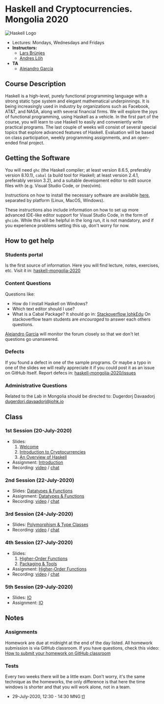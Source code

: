 # Haskell and Cryptocurrencies. Mongolia 2020

![Haskell Logo](https://upload.wikimedia.org/wikipedia/commons/1/1c/Haskell-Logo.svg)

- Lectures: Mondays, Wednesdays and Fridays
- **Instructors:**
  - [Lars Brünjes](https://iohk.io/en/team/lars-brunjes)
  - [Andres Löh](http://www.well-typed.com/people/andres/)
- **TA**
  - [Alejandro García](https://iohk.io/en/team/alejandro-garcia)

## Course Description

Haskell is a high-level, purely functional programming language with a
strong static type system and elegant mathematical underpinnings. It is
being increasingly used in industry by organizations such as Facebook,
AT\&T, and NASA, along with several financial firms. We will explore the
joys of functional programming, using Haskell as a vehicle. In the first
part of the course, you will learn to use Haskell to easily and
conveniently write practical programs. The last couple of weeks will
consist of several special topics that explore advanced features of
Haskell. Evaluation will be based on class participation, weekly
programming assignments, and an open-ended final project.

## Getting the Software

You will need `ghc` (the Haskell compiler; at least version 8.6.5, preferably
version 8.10.1), `cabal` (a build tool for Haskell; at least version 2.4.1,
preferably version 3.2), and a suitable development editor to edit source files
with (e.g. Visual Studio Code, or (neo)vim).

Instructions on how to install the necessary software are available [here](https://github.com/zfoh/haskell-simple-install/blob/master/README.md),
separated by platform (Linux, MacOS, Windows).

These instructions also include information on how to set up more advanced IDE-like
editor support for Visual Studio Code, in the form of `ghcide`. While this will be
helpful in the long run, it is not mandatory, and if you experience problems setting
this up, don't worry for now.

## How to get help

### Students portal

Is the first source of information. Here you will find
lecture, notes, exercises, etc.
Visit it in: [haskell-mongolia-2020](https://github.com/iohkedu/haskell-mongolia-2020)

### Content Questions

Questions like:

- How do I install Haskell on Windows?
- Which text editor should I use?
- What is a Cabal Package?
  It should go in: [Stackoverflow IohkEdu](https://stackoverflow.com/c/iohkedu/questions)
  On stackoverflow team students are _encouraged_ to answer each others questions.

[Alejandro Garcia](alejandro.garcia@iohk.io) will monitor the forum closely
so that we don't let questions go unanswered.

### Defects

If you found a defect in one of the sample programs.
Or maybe a typo in one of the slides we will really appreciate it
if you could post it as an issue on GitHub Itself.
Report defecs in: [haskell-mongolia-2020/issues](https://github.com/iohkedu/haskell-mongolia-2020/issues)

### Administrative Questions

Related to the Lab in Mongolia should be directed to:
Dugerdorj Davaadorj <dugerdorj.davaadorj@iohk.io>

## Class

### 1st Session (20-July-2020)

- Slides:
  1. [Welcome](../lectures/00-welcome.pdf)
  2. [Introduction to Cryptocurrencies](../lectures/01-intro-cryptocurrencies.pdf)
  3. [An Overview of Haskell](../lectures/02-overview-haskell.pdf)
- Assignment: [Introduction](https://classroom.github.com/a/ZFu9YQF5)
- Recording:
  [video](https://drive.google.com/file/d/1u0xNcuoi9cLTFMenfEbNRXqe0S5sI-nj/view?usp=sharing) /
  [chat](https://drive.google.com/file/d/1OVoowel76o5tedNLYxxCyPN6qopGD6wK/view?usp=sharing)

### 2nd Session (22-July-2020)

- Slides: [Datatypes & Functions](../lectures/03-datatypes-functions.pdf)
- Assignment: [Datatypes & Functions](https://classroom.github.com/a/YjmNAnkP)
- Recording:
  [video](https://drive.google.com/file/d/127LklblBCX-2VsHKy3cHWeXWyhFr5lma/view?usp=sharing) /
  [chat](https://drive.google.com/file/d/127LklblBCX-2VsHKy3cHWeXWyhFr5lma/view?usp=sharing)

### 3rd Session (24-July-2020)

- Slides: [Polymorphism & Type Classes](../lectures/04-polymorphism-type-classes.pdf)
- Recording:
  [video](https://drive.google.com/file/d/11MVm_fiqpaEFavEOSXKQ6zBuSRRp5MCE/view?usp=sharing) /
  [chat](https://drive.google.com/file/d/1E3fRkTX5-NhUHP1YFC01Dtt2s8AYCrjL/view?usp=sharing)

### 4th Session (27-July-2020)

- Slides:
  1. [Higher-Order Functions](../lectures/05-higher-order-functions.pdf)
  2. [Packaging & Tools](../lectures/06-packaging-and-tools.pdf)
- Assignment: [Higher-Order Functions](https://classroom.github.com/a/8_VyrI5G)
- Recording:
  [video](https://drive.google.com/file/d/1CzKVzIwuNVvtbZk30VOKaEb2paCxAD_r/view?usp=sharing) /
  [chat](https://drive.google.com/file/d/1KaWzbrCgNBXL9gUGsgYO198orrHhYtUN/view?usp=sharing)

### 5th Session (29-July-2020)

- Slides: [IO](../lectures/07-io.pdf)
- Assignment: [IO](https://classroom.github.com/a/_eDITQUZ)

## Notes

### Assignments

Homework are due at midnight at the end of the day listed.
All homework submission is via GitHub classroom.
If you have questions, check this video:
[How to submit your homework on GitHub classroom](https://youtu.be/MSe8xIEiulc)

### Tests

Every two weeks there will be a little exam.
Don't worry, it's the same technique as the homeworks,
the only difference is that here the time windows is shorter and
that you will work alone, not in a team.

- 29-July-2020, 12:30 - 14:30 MNG [t1](https://classroom.github.com/a/C4Juj31P)

